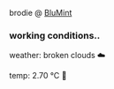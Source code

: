 brodie @ [BluMint](https://www.linkedin.com/company/blumint-io/)

<!--weather_start-->
### working conditions..

weather: broken clouds ☁️

temp: 2.70 °C 🧥

<!--weather_end-->
